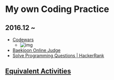 # My own Coding Practice

## 2016.12 ~ 

* [Codewars](https://www.codewars.com/dashboard)  
	- ![img](https://www.codewars.com/users/tkhwang/badges/large)
* [Baekjoon Online Judge](https://www.acmicpc.net/)
* [Solve Programming Questions | HackerRank](https://www.hackerrank.com/domains?h_r=logo)

##  [Equivalent Activities](https://github.com/tkhwang/coding-practice/tree/master/equivalent)


